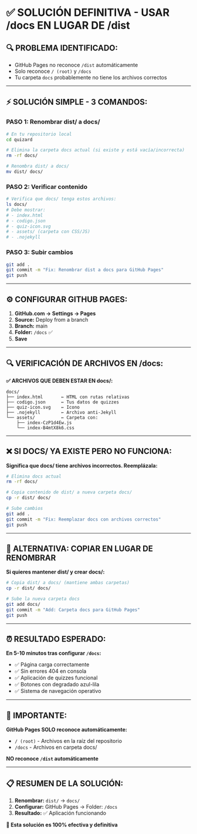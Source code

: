 # ✅ SOLUCIÓN DEFINITIVA - USAR /docs EN LUGAR DE /dist

## 🔍 PROBLEMA IDENTIFICADO:
- GitHub Pages no reconoce `/dist` automáticamente
- Solo reconoce `/ (root)` y `/docs`
- Tu carpeta `docs` probablemente no tiene los archivos correctos

---

## ⚡ SOLUCIÓN SIMPLE - 3 COMANDOS:

### PASO 1: Renombrar dist/ a docs/
```bash
# En tu repositorio local
cd quizard

# Elimina la carpeta docs actual (si existe y está vacía/incorrecta)
rm -rf docs/

# Renombra dist/ a docs/
mv dist/ docs/
```

### PASO 2: Verificar contenido
```bash
# Verifica que docs/ tenga estos archivos:
ls docs/
# Debe mostrar:
# - index.html
# - codigo.json  
# - quiz-icon.svg
# - assets/ (carpeta con CSS/JS)
# - .nojekyll
```

### PASO 3: Subir cambios
```bash
git add .
git commit -m "Fix: Renombrar dist a docs para GitHub Pages"
git push
```

---

## ⚙️ CONFIGURAR GITHUB PAGES:

1. **GitHub.com → Settings → Pages**
2. **Source:** Deploy from a branch
3. **Branch:** main
4. **Folder:** `/docs` ✅
5. **Save**

---

## 🔍 VERIFICACIÓN DE ARCHIVOS EN /docs:

**✅ ARCHIVOS QUE DEBEN ESTAR EN docs/:**
```
docs/
├── index.html       ← HTML con rutas relativas
├── codigo.json      ← Tus datos de quizzes
├── quiz-icon.svg    ← Icono
├── .nojekyll        ← Archivo anti-Jekyll
└── assets/          ← Carpeta con:
    ├── index-CzP1d4Ew.js
    └── index-B4mtX8k6.css
```

---

## ❌ SI DOCS/ YA EXISTE PERO NO FUNCIONA:

**Significa que docs/ tiene archivos incorrectos. Reemplázala:**

```bash
# Elimina docs actual
rm -rf docs/

# Copia contenido de dist/ a nueva carpeta docs/
cp -r dist/ docs/

# Sube cambios
git add .
git commit -m "Fix: Reemplazar docs con archivos correctos"
git push
```

---

## 🎯 ALTERNATIVA: COPIAR EN LUGAR DE RENOMBRAR

**Si quieres mantener dist/ y crear docs/:**

```bash
# Copia dist/ a docs/ (mantiene ambas carpetas)
cp -r dist/ docs/

# Sube la nueva carpeta docs
git add docs/
git commit -m "Add: Carpeta docs para GitHub Pages"
git push
```

---

## ⏰ RESULTADO ESPERADO:

**En 5-10 minutos tras configurar `/docs`:**
- ✅ Página carga correctamente
- ✅ Sin errores 404 en consola
- ✅ Aplicación de quizzes funcional
- ✅ Botones con degradado azul-lila
- ✅ Sistema de navegación operativo

---

## 🚨 IMPORTANTE:

**GitHub Pages SOLO reconoce automáticamente:**
- `/ (root)` - Archivos en la raíz del repositorio
- `/docs` - Archivos en carpeta docs/

**NO reconoce `/dist` automáticamente**

---

## 📋 RESUMEN DE LA SOLUCIÓN:

1. **Renombrar:** `dist/` → `docs/`
2. **Configurar:** GitHub Pages → Folder: `/docs`
3. **Resultado:** ✅ Aplicación funcionando

**🎉 Esta solución es 100% efectiva y definitiva**